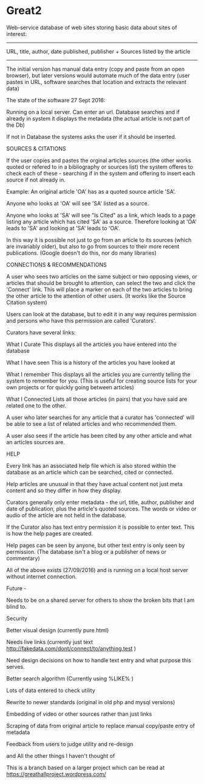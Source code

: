 # Great2
Web-service database of web sites storing basic data about sites of interest:

------------------
URL, 
title, 
author, 
date published, 
publisher 
+
Sources listed by the article

------------------



The initial version has manual data entry (copy and paste from an open browser), but later versions would automate much of the data entry (user pastes in URL, software searches that location and extracts the relevant data)

The state of the software 27 Sept 2016:

Running on a local server.
Can enter an url.
Database searches and if already in system it displays the metadata (the actual article is not part of the Db)

If not in Database the systems asks the user if it should be inserted.

SOURCES & CITATIONS

If the user copies and pastes the orginal articles sources (the other works quoted or refered to in a bibliography or sources list) the system offeres to check each of these - searching if in the system and offering to insert each source if not already in. 

Example: An original article 'OA' has as a quoted source article 'SA'.

Anyone who looks at 'OA' will see 'SA' listed as a source.

Anyone who looks at 'SA' will see "Is Cited" as a link, which leads to a page listing any article which has cited 'SA' as a source. Therefore looking at 'OA' leads to 'SA' and looking at 'SA' leads to 'OA'.

In this way it is possible not just to go from an article to its sources (which are invariably older), but also to go from sources to their more recent publications. (Google doesn't do this, nor do many libraries)


CONNECTIONS & RECOMMENDATIONS

A user who sees two articles on the same subject or two opposing views, or articles that should be brought to attention, can select the two and click the 'Connect' link. This will place a marker on each of the two articles to bring the other article to the attention of other users. (It works like the Source Citation system)


Users can look at the database, but to edit it in any way requires permission and persons who have this permission are called 'Curators'.

Curators have several links:

What I Curate
This displays all the articles you have entered into the database

What I have seen
This is a history of the articles you have looked at

What I remember
This displays all the articles you are currently telling the system to remember for you. (This is useful for creating source lists for your own projects or for quickly going between articles)

What I Connected
Lists all those articles (in pairs) that you have said are related one to the other.


A user who later searches for any article that a curator has 'connected' will be able to see a list of related articles and who recommended them.

A user also sees if the article has been cited by any other article and what an articles sources are.


HELP

Every link has an associated help file which is also stored within the database as an article which can be searched, cited or connected.

Help articles are unusual in that they have actual content not just meta content and so they differ in how they display.


Curators generally only enter metadata - the url, title, author, publisher and date of publication, plus the article's quoted sources. The words or video or audio of the article are not held in the database.

If the Curator also has text entry permission it is possible to enter text. This is how the help pages are created.

Help pages can be seen by anyone, but other text entry is only seen by permission. (The database isn't a blog or a publisher of news or commentary)


All of the above exists (27/09/2016) and is running on a local host server without internet connection.

Future - 

Needs to be on a shared server for others to show the broken bits that I am blind to.

Security

Better visual design (currently pure html)

Needs live links (currently just text http://fakedata.com/dont/connect/to/anything.test )

Need design decisions on how to handle text entry and what purpose this serves.

Better search algorithm (Currently using %LIKE% )

Lots of data entered to check utility

Rewrite to newer standards (original in old php and mysql versions)

Embedding of video or other sources rather than just links

Scraping of data from original article to replace manual copy/paste entry of metadata

Feedback from users to judge utility and re-design

and All the other things I haven't thought of



This is a branch based on a larger project which can be read at 
https://greathallproject.wordpress.com/
